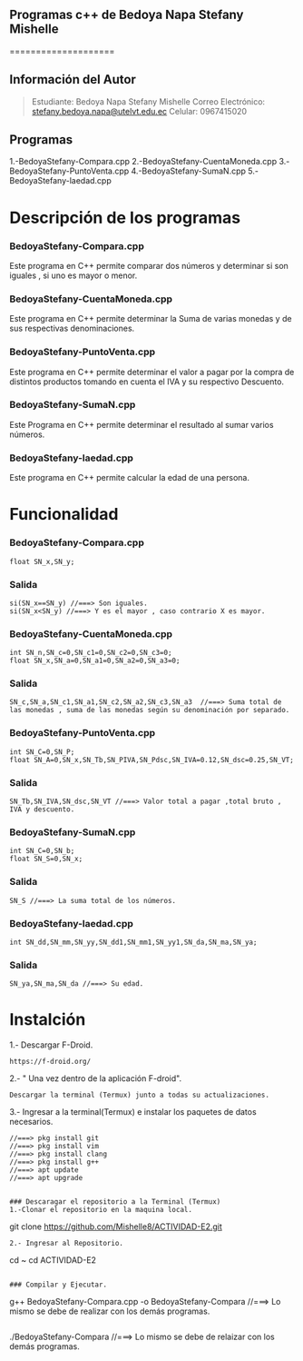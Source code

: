 
## Programas  c++ de Bedoya Napa Stefany Mishelle
====================
## Información del Autor 
> Estudiante: Bedoya Napa Stefany Mishelle
> Correo Electrónico: stefany.bedoya.napa@utelvt.edu.ec
> Celular: 0967415020
## Programas
1.-BedoyaStefany-Compara.cpp
2.-BedoyaStefany-CuentaMoneda.cpp
3.-BedoyaStefany-PuntoVenta.cpp
4.-BedoyaStefany-SumaN.cpp
5.-BedoyaStefany-laedad.cpp
# Descripción de los programas 
### BedoyaStefany-Compara.cpp
Este programa en C++ permite comparar dos números y determinar si son iguales , si uno es mayor o menor.
### BedoyaStefany-CuentaMoneda.cpp
Este programa en C++ permite determinar la Suma de varias  monedas y de sus respectivas denominaciones.
### BedoyaStefany-PuntoVenta.cpp
Este programa en C++ permite determinar el valor a pagar por la compra de distintos productos tomando en cuenta el IVA y su respectivo Descuento.
### BedoyaStefany-SumaN.cpp
Este Programa en C++ permite determinar el resultado al sumar varios números.
### BedoyaStefany-laedad.cpp
Este programa en C++ permite calcular la edad de una persona.
# Funcionalidad
### BedoyaStefany-Compara.cpp
```
float SN_x,SN_y;
```
### Salida
```
si(SN_x==SN_y) //===> Son iguales.
si(SN_x<SN_y) //===> Y es el mayor , caso contrario X es mayor.
```
### BedoyaStefany-CuentaMoneda.cpp
```
int SN_n,SN_c=0,SN_c1=0,SN_c2=0,SN_c3=0;
float SN_x,SN_a=0,SN_a1=0,SN_a2=0,SN_a3=0;
```
### Salida
```
SN_c,SN_a,SN_c1,SN_a1,SN_c2,SN_a2,SN_c3,SN_a3  //===> Suma total de las monedas , suma de las monedas según su denominación por separado.
```
### BedoyaStefany-PuntoVenta.cpp
```
int SN_C=0,SN_P;
float SN_A=0,SN_x,SN_Tb,SN_PIVA,SN_Pdsc,SN_IVA=0.12,SN_dsc=0.25,SN_VT;
```
### Salida
```
SN_Tb,SN_IVA,SN_dsc,SN_VT //===> Valor total a pagar ,total bruto , IVA y descuento.
```
### BedoyaStefany-SumaN.cpp
```
int SN_C=0,SN_b;
float SN_S=0,SN_x;
```
### Salida
```
SN_S //===> La suma total de los números.
```
### BedoyaStefany-laedad.cpp
```
int SN_dd,SN_mm,SN_yy,SN_dd1,SN_mm1,SN_yy1,SN_da,SN_ma,SN_ya;
```
### Salida
```
SN_ya,SN_ma,SN_da //===> Su edad.
```
# Instalción
1.- Descargar F-Droid.
```
https://f-droid.org/
```
2.- " Una vez dentro de la aplicación F-droid".
```
Descargar la terminal (Termux) junto a todas su actualizaciones.
```
3.- Ingresar a la terminal(Termux) e instalar los paquetes de datos necesarios.
```
//===> pkg install git
//===> pkg install vim
//===> pkg install clang 
//===> pkg install g++ 
//===> apt update
//===> apt upgrade
```
```

### Descaragar el repositorio a la Terminal (Termux) 
1.-Clonar el repositorio en la maquina local.
```
git clone https://github.com/Mishelle8/ACTIVIDAD-E2.git
```
2.- Ingresar al Repositorio.
```
cd ~
cd ACTIVIDAD-E2
```

### Compilar y Ejecutar.
```
g++ BedoyaStefany-Compara.cpp -o BedoyaStefany-Compara
//===> Lo mismo se debe de realizar con los demás programas.
```
```
./BedoyaStefany-Compara
//===> Lo mismo se debe de relaizar con los demás programas.
```


